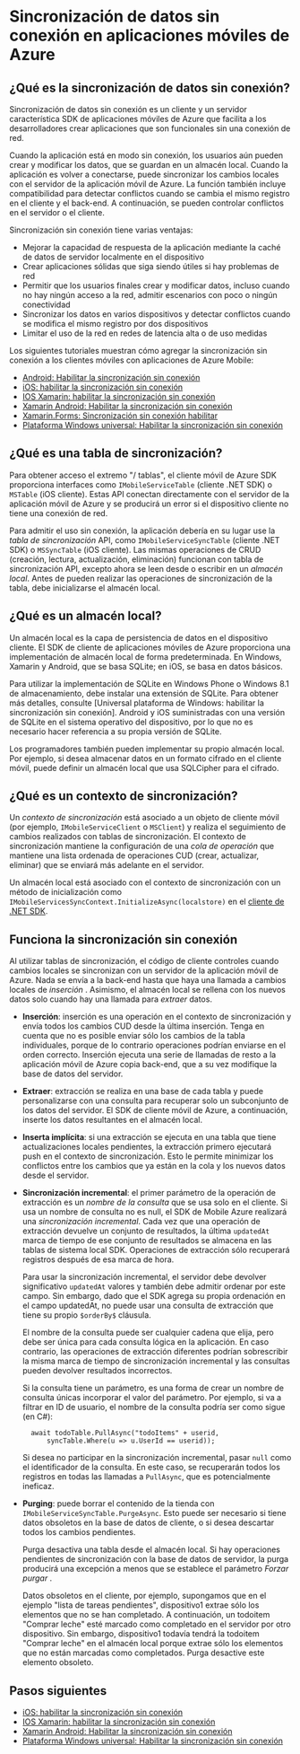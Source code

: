 <properties
    pageTitle="Sincronización de datos sin conexión en aplicaciones móviles Azure | Microsoft Azure"
    description="Referencia conceptual e información general sobre la característica de sincronización de datos sin conexión para las aplicaciones móviles de Azure"
    documentationCenter="windows"
    authors="adrianhall"
    manager="dwrede"
    editor=""
    services="app-service\mobile"/>

<tags
    ms.service="app-service-mobile"
    ms.workload="mobile"
    ms.tgt_pltfrm="na"
    ms.devlang="multiple"
    ms.topic="article"
    ms.date="10/01/2016"
    ms.author="adrianha"/>

# <a name="offline-data-sync-in-azure-mobile-apps"></a>Sincronización de datos sin conexión en aplicaciones móviles de Azure

## <a name="what-is-offline-data-sync"></a>¿Qué es la sincronización de datos sin conexión?

Sincronización de datos sin conexión es un cliente y un servidor característica SDK de aplicaciones móviles de Azure que facilita a los desarrolladores crear aplicaciones que son funcionales sin una conexión de red.

Cuando la aplicación está en modo sin conexión, los usuarios aún pueden crear y modificar los datos, que se guardan en un almacén local. Cuando la aplicación es volver a conectarse, puede sincronizar los cambios locales con el servidor de la aplicación móvil de Azure. La función también incluye compatibilidad para detectar conflictos cuando se cambia el mismo registro en el cliente y el back-end. A continuación, se pueden controlar conflictos en el servidor o el cliente.

Sincronización sin conexión tiene varias ventajas:

* Mejorar la capacidad de respuesta de la aplicación mediante la caché de datos de servidor localmente en el dispositivo
* Crear aplicaciones sólidas que siga siendo útiles si hay problemas de red
* Permitir que los usuarios finales crear y modificar datos, incluso cuando no hay ningún acceso a la red, admitir escenarios con poco o ningún conectividad
* Sincronizar los datos en varios dispositivos y detectar conflictos cuando se modifica el mismo registro por dos dispositivos
* Limitar el uso de la red en redes de latencia alta o de uso medidas

Los siguientes tutoriales muestran cómo agregar la sincronización sin conexión a los clientes móviles con aplicaciones de Azure Mobile:

* [Android: Habilitar la sincronización sin conexión]
* [iOS: habilitar la sincronización sin conexión]
* [IOS Xamarin: habilitar la sincronización sin conexión]
* [Xamarin Android: Habilitar la sincronización sin conexión]
* [Xamarin.Forms: Sincronización sin conexión habilitar](app-service-mobile-xamarin-forms-get-started-offline-data.md)
* [Plataforma Windows universal: Habilitar la sincronización sin conexión]

## <a name="what-is-a-sync-table"></a>¿Qué es una tabla de sincronización?

Para obtener acceso el extremo "/ tablas", el cliente móvil de Azure SDK proporciona interfaces como `IMobileServiceTable` (cliente .NET SDK) o `MSTable` (iOS cliente). Estas API conectan directamente con el servidor de la aplicación móvil de Azure y se producirá un error si el dispositivo cliente no tiene una conexión de red.

Para admitir el uso sin conexión, la aplicación debería en su lugar use la *tabla de sincronización* API, como `IMobileServiceSyncTable` (cliente .NET SDK) o `MSSyncTable` (iOS cliente). Las mismas operaciones de CRUD (creación, lectura, actualización, eliminación) funcionan con tabla de sincronización API, excepto ahora se leen desde o escribir en un *almacén local*. Antes de pueden realizar las operaciones de sincronización de la tabla, debe inicializarse el almacén local.

## <a name="what-is-a-local-store"></a>¿Qué es un almacén local?

Un almacén local es la capa de persistencia de datos en el dispositivo cliente. El SDK de cliente de aplicaciones móviles de Azure proporciona una implementación de almacén local de forma predeterminada. En Windows, Xamarin y Android, que se basa SQLite; en iOS, se basa en datos básicos.

Para utilizar la implementación de SQLite en Windows Phone o Windows 8.1 de almacenamiento, debe instalar una extensión de SQLite. Para obtener más detalles, consulte [Universal plataforma de Windows: habilitar la sincronización sin conexión]. Android y iOS suministradas con una versión de SQLite en el sistema operativo del dispositivo, por lo que no es necesario hacer referencia a su propia versión de SQLite.

Los programadores también pueden implementar su propio almacén local. Por ejemplo, si desea almacenar datos en un formato cifrado en el cliente móvil, puede definir un almacén local que usa SQLCipher para el cifrado.

## <a name="what-is-a-sync-context"></a>¿Qué es un contexto de sincronización?

Un *contexto de sincronización* está asociado a un objeto de cliente móvil (por ejemplo, `IMobileServiceClient` o `MSClient`) y realiza el seguimiento de cambios realizados con tablas de sincronización. El contexto de sincronización mantiene la configuración de una *cola de operación* que mantiene una lista ordenada de operaciones CUD (crear, actualizar, eliminar) que se enviará más adelante en el servidor.

Un almacén local está asociado con el contexto de sincronización con un método de inicialización como `IMobileServicesSyncContext.InitializeAsync(localstore)` en el [cliente de .NET SDK].

## <a name="how-sync-works"></a>Funciona la sincronización sin conexión

Al utilizar tablas de sincronización, el código de cliente controles cuando cambios locales se sincronizan con un servidor de la aplicación móvil de Azure. Nada se envía a la back-end hasta que haya una llamada a cambios locales de *inserción* . Asimismo, el almacén local se rellena con los nuevos datos solo cuando hay una llamada para *extraer* datos.

* **Inserción**: inserción es una operación en el contexto de sincronización y envía todos los cambios CUD desde la última inserción. Tenga en cuenta que no es posible enviar sólo los cambios de la tabla individuales, porque de lo contrario operaciones podrían enviarse en el orden correcto. Inserción ejecuta una serie de llamadas de resto a la aplicación móvil de Azure copia back-end, que a su vez modifique la base de datos del servidor.

* **Extraer**: extracción se realiza en una base de cada tabla y puede personalizarse con una consulta para recuperar solo un subconjunto de los datos del servidor. El SDK de cliente móvil de Azure, a continuación, inserte los datos resultantes en el almacén local.

* **Inserta implícita**: si una extracción se ejecuta en una tabla que tiene actualizaciones locales pendientes, la extracción primero ejecutará push en el contexto de sincronización. Esto le permite minimizar los conflictos entre los cambios que ya están en la cola y los nuevos datos desde el servidor.

* **Sincronización incremental**: el primer parámetro de la operación de extracción es un *nombre de la consulta* que se usa solo en el cliente. Si usa un nombre de consulta no es null, el SDK de Mobile Azure realizará una *sincronización incremental*.
  Cada vez que una operación de extracción devuelve un conjunto de resultados, la última `updatedAt` marca de tiempo de ese conjunto de resultados se almacena en las tablas de sistema local SDK. Operaciones de extracción sólo recuperará registros después de esa marca de hora.

  Para usar la sincronización incremental, el servidor debe devolver significativo `updatedAt` valores y también debe admitir ordenar por este campo. Sin embargo, dado que el SDK agrega su propia ordenación en el campo updatedAt, no puede usar una consulta de extracción que tiene su propio `$orderBy$` cláusula.

  El nombre de la consulta puede ser cualquier cadena que elija, pero debe ser única para cada consulta lógica en la aplicación.
  En caso contrario, las operaciones de extracción diferentes podrían sobrescribir la misma marca de tiempo de sincronización incremental y las consultas pueden devolver resultados incorrectos.

  Si la consulta tiene un parámetro, es una forma de crear un nombre de consulta únicas incorporar el valor del parámetro.
  Por ejemplo, si va a filtrar en ID de usuario, el nombre de la consulta podría ser como sigue (en C#):

        await todoTable.PullAsync("todoItems" + userid,
            syncTable.Where(u => u.UserId == userid));

  Si desea no participar en la sincronización incremental, pasar `null` como el identificador de la consulta. En este caso, se recuperarán todos los registros en todas las llamadas a `PullAsync`, que es potencialmente ineficaz.

* **Purging**: puede borrar el contenido de la tienda con `IMobileServiceSyncTable.PurgeAsync`.
  Esto puede ser necesario si tiene datos obsoletos en la base de datos de cliente, o si desea descartar todos los cambios pendientes.

  Purga desactiva una tabla desde el almacén local. Si hay operaciones pendientes de sincronización con la base de datos de servidor, la purga producirá una excepción a menos que se establece el parámetro *Forzar purgar* .

  Datos obsoletos en el cliente, por ejemplo, supongamos que en el ejemplo "lista de tareas pendientes", dispositivo1 extrae sólo los elementos que no se han completado. A continuación, un todoitem "Comprar leche" esté marcado como completado en el servidor por otro dispositivo. Sin embargo, dispositivo1 todavía tendrá la todoitem "Comprar leche" en el almacén local porque extrae sólo los elementos que no están marcadas como completados. Purga desactive este elemento obsoleto.

## <a name="next-steps"></a>Pasos siguientes

* [iOS: habilitar la sincronización sin conexión]
* [IOS Xamarin: habilitar la sincronización sin conexión]
* [Xamarin Android: Habilitar la sincronización sin conexión]
* [Plataforma Windows universal: Habilitar la sincronización sin conexión]

<!-- Links -->
[Cliente de .NET SDK]: app-service-mobile-dotnet-how-to-use-client-library.md
[Android: Habilitar la sincronización sin conexión]: app-service-mobile-android-get-started-offline-data.md
[iOS: habilitar la sincronización sin conexión]: app-service-mobile-ios-get-started-offline-data.md
[IOS Xamarin: habilitar la sincronización sin conexión]: app-service-mobile-xamarin-ios-get-started-offline-data.md
[Xamarin Android: Habilitar la sincronización sin conexión]: app-service-mobile-xamarin-ios-get-started-offline-data.md
[Plataforma Windows universal: Habilitar la sincronización sin conexión]: app-service-mobile-windows-store-dotnet-get-started-offline-data.md
